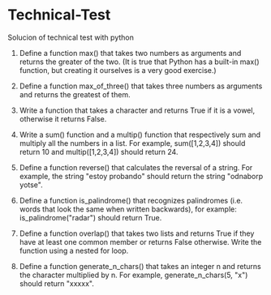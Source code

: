 # Technical-Test
Solucion of technical test with python

1. Define a function max() that takes two numbers as arguments and returns the greater of the two. (It is true that Python has a built-in max() function, but creating it ourselves is a very good exercise.)

2. Define a function max_of_three() that takes three numbers as arguments and returns the greatest of them.

3. Write a function that takes a character and returns True if it is a vowel, otherwise it returns False.

4. Write a sum() function and a multip() function that respectively sum and multiply all the numbers in a list. For example, sum([1,2,3,4]) should return 10 and multip([1,2,3,4]) should return 24.

5. Define a function reverse() that calculates the reversal of a string. For example, the string "estoy probando" should return the string "odnaborp yotse".

6. Define a function is_palindrome() that recognizes palindromes (i.e. words that look the same when written backwards), for example: is_palindrome("radar") should return True.

7. Define a function overlap() that takes two lists and returns True if they have at least one common member or returns False otherwise. Write the function using a nested for loop.

8. Define a function generate_n_chars() that takes an integer n and returns the character multiplied by n. For example, generate_n_chars(5, "x") should return "xxxxx".
